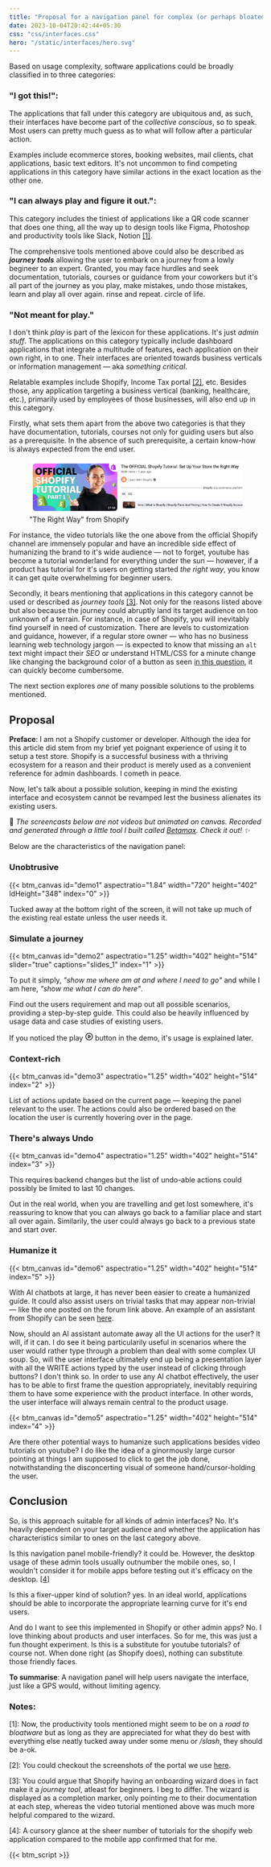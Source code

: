 ```yaml
---
title: "Proposal for a navigation panel for complex (or perhaps bloated) admin interfaces"
date: 2023-10-04T20:42:44+05:30
css: "css/interfaces.css"
hero: "/static/interfaces/hero.svg"
---
```

Based on usage complexity, software applications could be broadly classified in to three categories:

### "I got this!":

The applications that fall under this category are ubiquitous and, as such, their interfaces have become part of the *collective conscious*, so to speak. Most users can pretty much guess as to what will follow after a particular action.

Examples include ecommerce stores, booking websites, mail clients, chat applications, basic text editors. It's not uncommon to find competing applications in this category have similar actions in the exact location as the other one.

### "I can always play and figure it out.":

This category includes the tiniest of applications like a QR code scanner that does one thing, all the way up to design tools like Figma, Photoshop and productivity tools like Slack, Notion [[1]](#1).

The comprehensive tools mentioned above could also be described as <strong>*journey tools*</strong> allowing the user to embark on a journey from a lowly begineer to an expert. Granted, you may face hurdles and seek documentation, tutorials, courses or guidance from your coworkers but it's all part of the journey as you play, make mistakes, undo those mistakes, learn and play all over again. rinse and repeat. circle of life.

### "Not meant for play."

I don't think *play* is part of the lexicon for these applications. It's just *admin stuff*. The applications on this category typically include dashboard applications that integrate a multitude of features, each application on their own right, in to one. Their interfaces are oriented towards business verticals or information management &mdash; aka *something critical*. 

Relatable examples include Shopify, Income Tax portal [[2]](#2), etc. Besides those, any application targeting a business vertical (banking, healthcare, etc.),  primarily used by employees of those businesses, will also end up in this category. 

Firstly, what sets them apart from the above two categories is that they have documentation, tutorials, courses not only for guiding users but also as a prerequisite. In the absence of such prerequisite, a certain know-how is always expected from the end user.

<figure style="aspect-ratio:3.78">
  <picture>
    <source srcset="images/shopify_ztma57_c_scale,w_907.png" media="(min-width: 720px)">
    <img src="images/shopify_ztma57_c_scale,w_626.png" alt="The Right way from Shopify">
  </picture>
  <figcaption>"The Right Way" from Shopify</figcaption>
</figure>

For instance, the video tutorials like the one above from the official Shopify channel are immensely popular and have an incredible side effect of humanizing the brand to it's wide audience  &mdash; not to forget, youtube has become a tutorial wonderland for everything under the sun &mdash; however, if a product has tutorial for it's users on getting started *the right way*, you know it can get quite overwhelming for beginner users.

Secondly, it bears mentioning that applications in this category cannot be used or described as *journey tools* [[3]](#3). Not only for the reasons listed above but also because the journey could abruptly land its target audience on too unknown of a terrain. For instance, in case of Shopify, you will inevitably find yourself in need of customization. There are levels to customization and guidance, however, if a regular store owner &mdash; who has no business learning web technology jargon &mdash; is expected to know that missing an `alt` text might impact their *SEO* or understand HTML/CSS for a minute change like changing the background color of a button as seen <a href="https://community.shopify.com/c/shopify-discussions/button-change-color-when-product-is-soldout/td-p/2013766" target="blank">in this question</a>, it can quickly become cumbersome.

The next section explores *one* of many possible solutions to the problems mentioned.

## Proposal

**Preface**: I am not a Shopify customer or developer. Although the idea for this article did stem from my brief yet poignant experience of using it to setup a test store. Shopify is a successful business with a thriving ecosystem for a reason and their product is merely used as a convenient reference for admin dashboards. I cometh in peace.

Now, let's talk about a possible solution, keeping in mind the existing interface and ecosystem cannot be revamped lest the business alienates its existing users. 

📝 *The screencasts below are not videos but animated on canvas. Recorded and generated through a little tool I built called <a target="_blank" href="/recording-and-generating-animated-screencasts-within-the-browser">Betamax</a>. Check it out! ✨*

Below are the characteristics of the navigation panel: 

<div class="br"></div>

### Unobtrusive

{{< btm_canvas id="demo1" aspectratio="1.84" width="720" height="402" ldHeight="348" index="0" >}}

<div class="br"></div>

Tucked away at the bottom right of the screen, it will not take up much of the existing real estate unless the user needs it.

<div class="br"></div>

### Simulate a journey

{{< btm_canvas id="demo2" aspectratio="1.25" width="402" height="514" slider="true" captions="slides_1" index="1" >}}

<div class="br"></div>

To put it simply, *"show me where am at and where I need to go"* and while I am here, *"show me what I can do here"*.

Find out the users requirement and map out all possible scenarios, providing a step-by-step guide. This could also be heavily influenced by usage data and case studies of existing users. 

If you noticed the play <svg class="play-icon" xmlns="http://www.w3.org/2000/svg" width="16" height="16" viewBox="0 0 24 24" fill="none" stroke="currentColor" stroke-width="2" stroke-linecap="round" stroke-linejoin="round" class="feather feather-play-circle"><circle cx="12" cy="12" r="10"></circle><polygon points="10 8 16 12 10 16 10 8"></polygon></svg> button in the demo, it's usage is explained later.

<div class="br"></div>

### Context-rich

{{< btm_canvas id="demo3" aspectratio="1.25" width="402" height="514" index="2" >}}

<div class="br"></div>

List of actions update based on the current page — keeping the panel relevant to the user. The actions could also be ordered based on the location the user is currently hovering over in the page.

<div class="br"></div>

### There's always Undo

{{< btm_canvas id="demo4" aspectratio="1.25" width="402" height="514" index="3" >}}

<div class="br"></div>

This requires backend changes but the list of undo-able actions could possibly be limited to last 10 changes. 

Out in the real world, when you are travelling and get lost somewhere, it's reassuring to know that you can always go back to a familiar place and start all over again. Similarily, the user could always go back to a previous state and start over. 

<div class="br"></div>

### Humanize it

{{< btm_canvas id="demo6" aspectratio="1.25" width="402" height="514" index="5" >}}

<div class="br"></div>

With AI chatbots at large, it has never been easier to create a humanized guide. It could also assist users on trivial tasks that may appear non-trivial — like the one posted on the forum link above. An example of an assistant from Shopify can be seen <a target="_blank" href="https://www.shopify.com/in/magic">here</a>.
 
Now, should an AI assistant automate away all the UI actions for the user? It will, if it can. I do see it being particularily useful in scenarios where the user would rather type through a problem than deal with some complex UI soup.
So, will the user interface ultimately end up being a presentation layer with all the WRITE actions typed by the user instead of clicking through buttons? I don't think so. In order to use any AI chatbot effectively, the user has to be able to first frame the question appropriately, inevitably requiring them to have some experience with the product interface. In other words, the user interface will always remain central to the product usage.

<div class="br"></div>

{{< btm_canvas id="demo5" aspectratio="1.25" width="402" height="514" index="4" >}}

<div class="br"></div>

Are there other potential ways to humanize such applications besides video tutorials on youtube? I do like the idea of a ginormously large cursor pointing at things I am supposed to click to get the job done, notwithstanding the disconcerting visual of someone hand/cursor-holding the user.


## Conclusion

So, is this approach suitable for all kinds of admin interfaces? No. It's heavily dependent on your target audience and whether the application has characteristics similar to ones on the last category above. 

Is this navigation panel mobile-friendly? it could be. However, the desktop usage of these admin tools usually outnumber the mobile ones, so, I wouldn't consider it for mobile apps before testing out it's efficacy on the desktop. [[4]](#4)

Is this a fixer-upper kind of solution? yes. In an ideal world, applications should be able to incorporate the appropriate learning curve for it's end users. 

And do I want to see this implemented in Shopify or other admin apps? No. I love thinking about products and user interfaces. So for me, this was just a fun thought experiment. Is this is a substitute for youtube tutorials? of course not. When done right (as Shopify does), nothing can substitute those friendly faces. 

**To summarise**: A navigation panel will help users navigate the interface, just like a GPS would, without limiting agency.

### Notes:  

<a name="1">[1]</a>: Now, the productivity tools mentioned might seem to be on a *road to bloatware* but as long as they are appreciated for what they do best with everything else neatly tucked away under some menu or */slash*, they should be a-ok.

<a name="2">[2]</a>: You could checkout the screenshots of the portal we use <a href="https://www.incometax.gov.in/iec/foportal/help/how-to-file-itr1-form-sahaj" target="_blank">here</a>.

<a name="3">[3]</a>: You could argue that Shopify having an onboarding wizard does in fact make it a *journey tool*, atleast for  beginners. I beg to differ. The wizard is displayed as a completion marker, only pointing me to their documentation at each step, whereas the video tutorial mentioned above was much more helpful compared to the wizard. 

<a name="4">[4]</a>: A cursory glance at the sheer number of tutorials for the shopify web application compared to the mobile app confirmed that for me.

{{< btm_script >}}